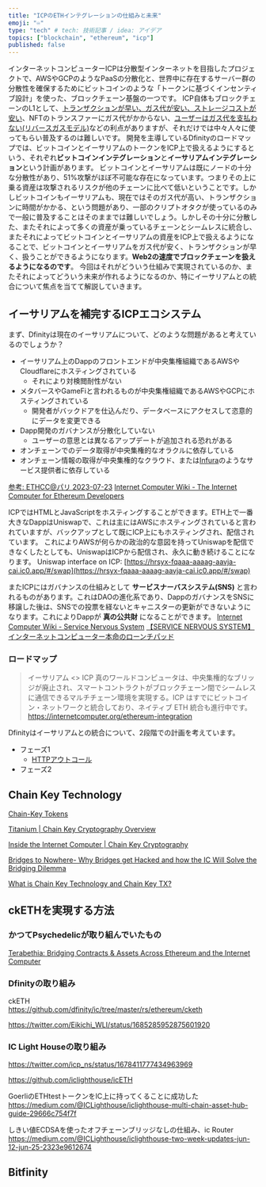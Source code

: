 ```yaml
---
title: "ICPのETHインテグレーションの仕組みと未来"
emoji: "♾"
type: "tech" # tech: 技術記事 / idea: アイデア
topics: ["blockchain", "ethereum", "icp"]
published: false
---
```


インターネットコンピューターICPは分散型インターネットを目指したプロジェクトで、AWSやGCPのようなPaaSの分散化と、世界中に存在するサーバー群の分散性を確保するためにビットコインのような「トークンに基づくインセンティブ設計」を使った、ブロックチェーン基盤の一つです。
ICP自体もブロックチェーンのL1として、[トランザクションが早い、ガス代が安い、ストレージコストが安い](https://wiki.internetcomputer.org/wiki/L1_comparison)、NFTのトランスファーにガス代がかからない、[ユーザーはガス代を支払わない(リバースガスモデル)](https://nryblog.work/reverse-gas/)などの利点がありますが、それだけでは中々人々に使ってもらい普及するのは難しいです。
開発を主導しているDfinityのロードマップでは、ビットコインとイーサリアムのトークンをICP上で扱えるようにするという、それぞれ**ビットコインインテグレーション**と**イーサリアムインテグレーション**という計画があります。
ビットコインとイーサリアムは既にノードの十分な分散性があり、51%攻撃がほぼ不可能な存在になっています。つまりその上に乗る資産は攻撃されるリスクが他のチェーンに比べて低いということです。しかしビットコインもイーサリアムも、現在ではそのガス代が高い、トランザクションに時間がかかる、という問題があり、一部のクリプトオタクが使っているのみで一般に普及することはそのままでは難しいでしょう。しかしその十分に分散した、またそれによって多くの資産が乗っているチェーンとシームレスに統合し、またそれによってビットコインとイーサリアムの資産をICP上で扱えるようになることで、ビットコインとイーサリアムをガス代が安く、トランザクションが早く、扱うことができるようになります。**Web2の速度でブロックチェーンを扱えるようになるのです**。
今回はそれがどういう仕組みで実現されているのか、またそれによってどういう未来が作れるようになるのか、特にイーサリアムとの統合について焦点を当てて解説していきます。

## イーサリアムを補完するICPエコシステム
まず、Dfinityは現在のイーサリアムについて、どのような問題があると考えているのでしょうか？

- イーサリアム上のDappのフロントエンドが中央集権組織であるAWSやCloudflareにホスティングされている
  - それにより対検閲耐性がない
- メタバースやGameFiと言われるものが中央集権組織であるAWSやGCPにホスティングされている
  - 開発者がバックドアを仕込んだり、データベースにアクセスして恣意的にデータを変更できる
- Dapp開発のガバナンスが分散化していない
  - ユーザーの意思とは異なるアップデートが追加される恐れがある
- オンチェーンでのデータ取得が中央集権的なオラクルに依存している
- オンチェーン情報の取得が中央集権的なクラウド、または[Infura](https://www.infura.io/)のようなサービス提供者に依存している

[参考: ETHCC@パリ 2023-07-23](https://www.youtube.com/watch?v=yITg81LqJ7A)
[Internet Computer Wiki - The Internet Computer for Ethereum Developers](https://wiki.internetcomputer.org/wiki/The_Internet_Computer_for_Ethereum_Developers)

ICPではHTMLとJavaScriptをホスティングすることができます。ETH上で一番大きなDappはUniswapで、これは主にはAWSにホスティングされていると言われていますが、バックアップとして既にICP上にもホスティングされ、配信されています。
これによりAWSが何らかの政治的な意図を持ってUniswapを配信できなくしたとしても、UniswapはICPから配信され、永久に動き続けることになります。
Uniswap interface on ICP: [https://hrsyx-fqaaa-aaaag-aavja-cai.ic0.app/#/swap](https://hrsyx-fqaaa-aaaag-aavja-cai.ic0.app/#/swap)

またICPにはガバナンスの仕組みとして **サービスナーバスシステム(SNS)** と言われるものがあります。これはDAOの進化系であり、DappのガバナンスをSNSに移譲した後は、SNSでの投票を経ないとキャニスターの更新ができないようになります。これによりDappが **真の公共財** になることができます。
[Internet Computer Wiki - Service Nervous System](https://wiki.internetcomputer.org/wiki/Service_Nervous_System_(SNS))
[【SERVICE NERVOUS SYSTEM】インターネットコンピューター本命のローンチパッド](https://nryblog.work/service-nervous-system/)

### ロードマップ

> イーサリアム <> ICP
> 真のワールドコンピュータは、中央集権的なブリッジが廃止され、スマートコントラクトがブロックチェーン間でシームレスに通信できるマルチチェーン環境を実現する。ICP はすでにビットコイン・ネットワークと統合しており、ネイティブ ETH 統合も進行中です。
> https://internetcomputer.org/ethereum-integration

Dfinityはイーサリアムとの統合について、2段階での計画を考えています。
- フェーズ1
  - [HTTPアウトコール](https://internetcomputer.org/https-outcalls)
- フェーズ2

## Chain Key Technology


[Chain-Key Tokens](https://internetcomputer.org/how-it-works/chain-key-tokens/)

[Titanium | Chain Key Cryptography Overview](https://www.youtube.com/watch?v=eh9Z7D3Uuco)

[Inside the Internet Computer | Chain Key Cryptography](https://www.youtube.com/watch?v=vUcDRFC09J0)

[Bridges to Nowhere- Why Bridges get Hacked and how the IC Will Solve the Bridging Dilemma](https://www.blog.bitfinity.network/bridges-to-nowhere-why-bridges-get-hacked-and-how-the-ic-will-solve-the-bridging-dilemma/)

[What is Chain Key Technology and Chain Key TX?](https://www.blog.bitfinity.network/what-is-chain-key-technology-and-chain-key-tx/)



## ckETHを実現する方法
### かつてPsychedelicが取り組んでいたもの

[Terabethia: Bridging Contracts & Assets Across Ethereum and the Internet Computer](https://medium.com/terabethia-bridge/terabethia-bridging-contracts-assets-across-ethereum-and-the-internet-computer-dc45797de1dd)

### Dfinityの取り組み

ckETH  
https://github.com/dfinity/ic/tree/master/rs/ethereum/cketh

https://twitter.com/Eikichi_WLI/status/1685285952875601920

### IC Light Houseの取り組み

https://twitter.com/icp_ns/status/1678411777434963969

https://github.com/iclighthouse/icETH


GoerliのETHtestトークンをIC上に持ってくることに成功した  
https://medium.com/@ICLighthouse/iclighthouse-multi-chain-asset-hub-guide-29666c754f7f

しきい値ECDSAを使ったオフチェーンブリッジなしの仕組み、ic Router  
https://medium.com/@ICLighthouse/iclighthouse-two-week-updates-jun-12-jun-25-2323e9612674


## Bitfinity
